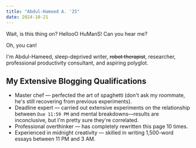 ```yaml
---
title: "Abdul-Hameed A. '25"
date: 2024-10-21
---
```


Wait, is this thing on? HellooO HuManS! Can you hear me?

Oh, you can!

I'm Abdul-Hameed, sleep-deprived writer, ~~robot therapist~~, researcher, professional productivity consultant, and aspiring polyglot.

## My Extensive Blogging Qualifications

- Master chef — perfected the art of spaghetti (don't ask my roommate, he's still recovering from previous experiments).
- Deadline expert — carried out extensive experiments on the relationship between `Due 11:59 PM` and mental breakdowns—results are inconclusive, but I'm pretty sure they're correlated.
- Professional overthinker — has completely rewritten this page 10 times.
- Experienced in midnight creativity — skilled in writing 1,500-word essays between 11 PM and 3 AM.
